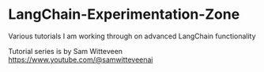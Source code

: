 # LangChain-Experimentation-Zone
Various tutorials I am working through on advanced LangChain functionality

Tutorial series is by Sam Witteveen 
https://www.youtube.com/@samwitteveenai
